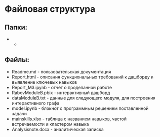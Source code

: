 # Файловая структура 
## Папки:
- -
## Файлы:
* Readme.md - пользовательская документация
* Report.html - описания функциональных требований к дашборду и выявление ключевых навыков
* Report_M3.ipynb - отчет о проделанной работе
* RabovModuleВ.pbix - интерактивный дашборд
* dataModuleB.txt - данные для следующего модуля, для построения интерактивного графа
* model.ipynb - блокнот с программным решением поставленной задачи
* mainskills.xlsx - таблица с названием навыков, частой встречаемости и кластером навыка
* Analysisnote.docx - аналитическая записка
